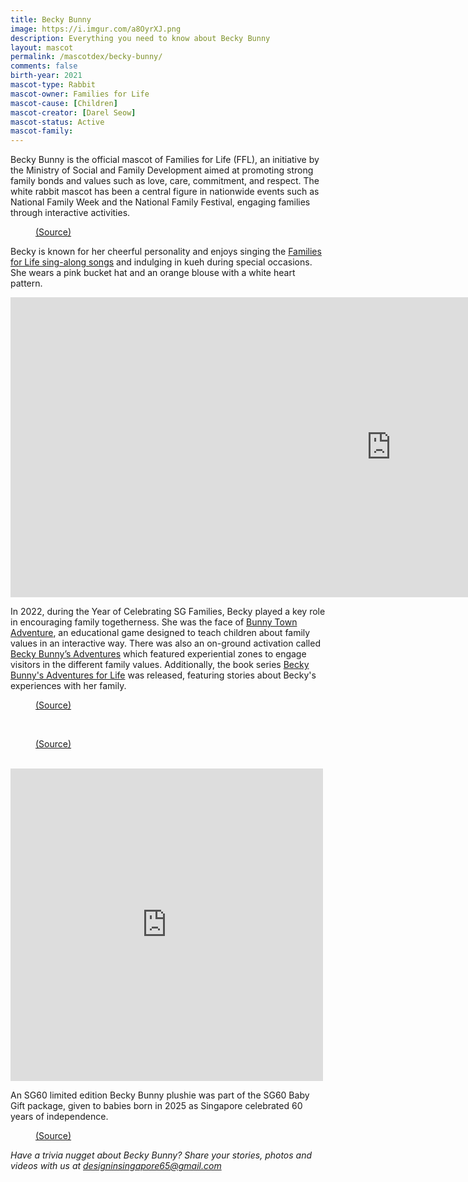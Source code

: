 ```yaml
---
title: Becky Bunny
image: https://i.imgur.com/a8OyrXJ.png
description: Everything you need to know about Becky Bunny
layout: mascot
permalink: /mascotdex/becky-bunny/
comments: false
birth-year: 2021
mascot-type: Rabbit
mascot-owner: Families for Life
mascot-cause: [Children]
mascot-creator: [Darel Seow]
mascot-status: Active
mascot-family: 
---
```


Becky Bunny is the official mascot of Families for Life (FFL), an initiative by the Ministry of Social and Family Development aimed at promoting strong family bonds and values such as love, care, commitment, and respect. The white rabbit mascot has been a central figure in nationwide events such as National Family Week and the National Family Festival, engaging families through interactive activities.

<figure>
<img src="https://i.imgur.com/ZSOY3Rv.jpg" alt="">
<figcaption><a href="https://familiesforlife.sg/pages/activity/ffl-family-values" target="_blank">(Source)</a></figcaption>
</figure>

Becky is known for her cheerful personality and enjoys singing the <a href="https://www.youtube.com/playlist?list=PLCQSBo98s6eU-_JcU2yzqUSDbREjFH7Ld" target="_blank">Families for Life sing-along songs</a> and indulging in kueh during special occasions. She wears a pink bucket hat and an orange blouse with a white heart pattern. 

<div class="video-responsive"><iframe width="1217" height="480" src="https://www.youtube.com/embed/b5jVOrR0J28?list=PLCQSBo98s6eU-_JcU2yzqUSDbREjFH7Ld" title="I Love My Family - Children Sing-Along | Families for Life Family Songs" frameborder="0" allow="accelerometer; autoplay; clipboard-write; encrypted-media; gyroscope; picture-in-picture; web-share" referrerpolicy="strict-origin-when-cross-origin" allowfullscreen></iframe> </div>

In 2022, during the Year of Celebrating SG Families, Becky played a key role in encouraging family togetherness. She was the face of <a href="https://familiesforlife.sg/pages/Activity/BunnyTownAdventure " target="_blank">Bunny Town Adventure</a>, an educational game designed to teach children about family values in an interactive way. There was also an on-ground activation called <a href="https://www.splash.sg/msf-becky-bunny " target="_blank">Becky Bunny’s Adventures</a> which featured experiential zones to engage visitors in the different family values. Additionally, the book series <a href="https://lclchestnut.com/becky-bunnys-adventures-for-life-series" target="_blank">Becky Bunny's Adventures for Life</a> was released, featuring stories about Becky's experiences with her family.

<figure>
<img src="https://i.imgur.com/CG7L4bF.jpg" alt="">
<figcaption><a href="https://familiesforlife.sg/pages/activity/bunnytownadventure" target="_blank">(Source)</a></figcaption>
</figure>

<br>

<figure>
<img src="https://i.imgur.com/dsZiRBw.png" alt="">
<figcaption><a href="https://www.splash.sg/msf-becky-bunny" target="_blank">(Source)</a></figcaption>
</figure>

<br>

<div class="fb-post-container">
<iframe src="https://www.facebook.com/plugins/video.php?height=476&href=https%3A%2F%2Fwww.facebook.com%2Ffamiliesforlife.sg%2Fvideos%2F443071437364130%2F&show_text=false&width=476&t=0" width="500" height="500" style="border:none;overflow:hidden" scrolling="no" frameborder="0" allowfullscreen="true" allow="autoplay; clipboard-write; encrypted-media; picture-in-picture; web-share"></iframe>
</div>

An SG60 limited edition Becky Bunny plushie was part of the SG60 Baby Gift package, given to babies born in 2025 as Singapore celebrated 60 years of independence.

<figure>
<img src="https://i.imgur.com/Nq1Isrl.png" alt="">
<figcaption><a href="https://www.straitstimes.com/singapore/politics/sg60-baby-gift-toys-backpack-and-parenting-journal-among-gifts-for-spore-babies-born-in-2025" target="_blank">(Source)</a></figcaption>
</figure>

<i>Have a trivia nugget about Becky Bunny? Share your stories, photos and videos with us at designinsingapore65@gmail.com</i>
